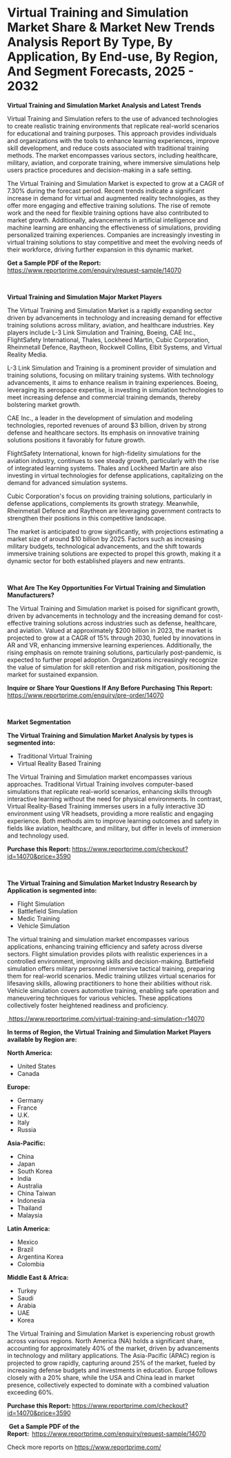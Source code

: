 <p><h1>Virtual Training and Simulation Market Share & Market New Trends Analysis Report By Type, By Application, By End-use, By Region, And Segment Forecasts, 2025 - 2032</h1></p><p><strong>Virtual Training and Simulation Market Analysis and Latest Trends</strong></p>
<p><p>Virtual Training and Simulation refers to the use of advanced technologies to create realistic training environments that replicate real-world scenarios for educational and training purposes. This approach provides individuals and organizations with the tools to enhance learning experiences, improve skill development, and reduce costs associated with traditional training methods. The market encompasses various sectors, including healthcare, military, aviation, and corporate training, where immersive simulations help users practice procedures and decision-making in a safe setting.</p><p>The Virtual Training and Simulation Market is expected to grow at a CAGR of 7.30% during the forecast period. Recent trends indicate a significant increase in demand for virtual and augmented reality technologies, as they offer more engaging and effective training solutions. The rise of remote work and the need for flexible training options have also contributed to market growth. Additionally, advancements in artificial intelligence and machine learning are enhancing the effectiveness of simulations, providing personalized training experiences. Companies are increasingly investing in virtual training solutions to stay competitive and meet the evolving needs of their workforce, driving further expansion in this dynamic market.</p></p>
<p><strong>Get a Sample PDF of the Report:&nbsp;</strong> <a href="https://www.reportprime.com/enquiry/request-sample/14070?utm_campaign=2750&utm_medium=2&utm_source=Github&utm_content=ia&utm_term=20032025&utm_id=virtual-training-and-simulation">https://www.reportprime.com/enquiry/request-sample/14070</a></p>
<p>&nbsp;</p>
<p><strong>Virtual Training and Simulation Major Market Players</strong></p>
<p><p>The Virtual Training and Simulation Market is a rapidly expanding sector driven by advancements in technology and increasing demand for effective training solutions across military, aviation, and healthcare industries. Key players include L-3 Link Simulation and Training, Boeing, CAE Inc., FlightSafety International, Thales, Lockheed Martin, Cubic Corporation, Rheinmetall Defence, Raytheon, Rockwell Collins, Elbit Systems, and Virtual Reality Media.</p><p>L-3 Link Simulation and Training is a prominent provider of simulation and training solutions, focusing on military training systems. With technology advancements, it aims to enhance realism in training experiences. Boeing, leveraging its aerospace expertise, is investing in simulation technologies to meet increasing defense and commercial training demands, thereby bolstering market growth.</p><p>CAE Inc., a leader in the development of simulation and modeling technologies, reported revenues of around $3 billion, driven by strong defense and healthcare sectors. Its emphasis on innovative training solutions positions it favorably for future growth.</p><p>FlightSafety International, known for high-fidelity simulations for the aviation industry, continues to see steady growth, particularly with the rise of integrated learning systems. Thales and Lockheed Martin are also investing in virtual technologies for defense applications, capitalizing on the demand for advanced simulation systems.</p><p>Cubic Corporation's focus on providing training solutions, particularly in defense applications, complements its growth strategy. Meanwhile, Rheinmetall Defence and Raytheon are leveraging government contracts to strengthen their positions in this competitive landscape.</p><p>The market is anticipated to grow significantly, with projections estimating a market size of around $10 billion by 2025. Factors such as increasing military budgets, technological advancements, and the shift towards immersive training solutions are expected to propel this growth, making it a dynamic sector for both established players and new entrants.</p></p>
<p>&nbsp;</p>
<p><strong>What Are The Key Opportunities For Virtual Training and Simulation Manufacturers?</strong></p>
<p><p>The Virtual Training and Simulation market is poised for significant growth, driven by advancements in technology and the increasing demand for cost-effective training solutions across industries such as defense, healthcare, and aviation. Valued at approximately $200 billion in 2023, the market is projected to grow at a CAGR of 15% through 2030, fueled by innovations in AR and VR, enhancing immersive learning experiences. Additionally, the rising emphasis on remote training solutions, particularly post-pandemic, is expected to further propel adoption. Organizations increasingly recognize the value of simulation for skill retention and risk mitigation, positioning the market for sustained expansion.</p></p>
<p><strong>Inquire or Share Your Questions If Any Before Purchasing This Report:</strong> <a href="https://www.reportprime.com/enquiry/pre-order/14070?utm_campaign=2750&utm_medium=2&utm_source=Github&utm_content=ia&utm_term=20032025&utm_id=virtual-training-and-simulation">https://www.reportprime.com/enquiry/pre-order/14070</a></p>
<p>&nbsp;</p>
<p><strong>Market Segmentation</strong></p>
<p><strong>The Virtual Training and Simulation Market Analysis by types is segmented into:</strong></p>
<p><ul><li>Traditional Virtual Training</li><li>Virtual Reality Based Training</li></ul></p>
<p><p>The Virtual Training and Simulation market encompasses various approaches. Traditional Virtual Training involves computer-based simulations that replicate real-world scenarios, enhancing skills through interactive learning without the need for physical environments. In contrast, Virtual Reality-Based Training immerses users in a fully interactive 3D environment using VR headsets, providing a more realistic and engaging experience. Both methods aim to improve learning outcomes and safety in fields like aviation, healthcare, and military, but differ in levels of immersion and technology used.</p></p>
<p><strong>Purchase this Report:&nbsp;</strong><a href="https://www.reportprime.com/checkout?id=14070&price=3590&utm_campaign=2750&utm_medium=2&utm_source=Github&utm_content=ia&utm_term=20032025&utm_id=virtual-training-and-simulation">https://www.reportprime.com/checkout?id=14070&price=3590</a></p>
<p>&nbsp;</p>
<p><strong>The Virtual Training and Simulation Market Industry Research by Application is segmented into:</strong></p>
<p><ul><li>Flight Simulation</li><li>Battlefield Simulation</li><li>Medic Training</li><li>Vehicle Simulation</li></ul></p>
<p><p>The virtual training and simulation market encompasses various applications, enhancing training efficiency and safety across diverse sectors. Flight simulation provides pilots with realistic experiences in a controlled environment, improving skills and decision-making. Battlefield simulation offers military personnel immersive tactical training, preparing them for real-world scenarios. Medic training utilizes virtual scenarios for lifesaving skills, allowing practitioners to hone their abilities without risk. Vehicle simulation covers automotive training, enabling safe operation and maneuvering techniques for various vehicles. These applications collectively foster heightened readiness and proficiency.</p></p>
<p><a href="https://www.reportprime.com/virtual-training-and-simulation-r14070?utm_campaign=2750&utm_medium=2&utm_source=Github&utm_content=ia&utm_term=20032025&utm_id=virtual-training-and-simulation">&nbsp;https://www.reportprime.com/virtual-training-and-simulation-r14070</a></p>
<p><strong>In terms of Region, the Virtual Training and Simulation Market Players available by Region are:</strong></p>
<p>
    <p> <strong> North America: </strong>
        <ul>
            <li>United States</li>
            <li>Canada</li>
        </ul>
        </p> 
    <p> <strong> Europe: </strong>
        <ul>
            <li>Germany</li>
            <li>France</li>
            <li>U.K.</li>
            <li>Italy</li>
            <li>Russia</li>
        </ul>
        </p> 
    <p> <strong> Asia-Pacific: </strong>
        <ul>
            <li>China</li>
            <li>Japan</li>
            <li>South Korea</li>
            <li>India</li>
            <li>Australia</li>
            <li>China Taiwan</li>
            <li>Indonesia</li>
            <li>Thailand</li>
            <li>Malaysia</li>
        </ul>
        </p> 
    <p> <strong> Latin America: </strong>
        <ul>
            <li>Mexico</li>
            <li>Brazil</li>
            <li>Argentina Korea</li>
            <li>Colombia</li>
        </ul>
        </p> 
    <p> <strong> Middle East & Africa: </strong>
        <ul>
            <li>Turkey</li>
            <li>Saudi</li>
            <li>Arabia</li>
            <li>UAE</li>
            <li>Korea</li>
        </ul>
    </p>
    </p>
<p><p>The Virtual Training and Simulation Market is experiencing robust growth across various regions. North America (NA) holds a significant share, accounting for approximately 40% of the market, driven by advancements in technology and military applications. The Asia-Pacific (APAC) region is projected to grow rapidly, capturing around 25% of the market, fueled by increasing defense budgets and investments in education. Europe follows closely with a 20% share, while the USA and China lead in market presence, collectively expected to dominate with a combined valuation exceeding 60%.</p></p>
<p><strong>Purchase this Report: </strong><a href="https://www.reportprime.com/checkout?id=14070&price=3590&utm_campaign=2750&utm_medium=2&utm_source=Github&utm_content=ia&utm_term=20032025&utm_id=virtual-training-and-simulation">https://www.reportprime.com/checkout?id=14070&price=3590</a></p>
<p>&nbsp;<strong>Get a Sample PDF of the Report:&nbsp;&nbsp;</strong><a href="https://www.reportprime.com/enquiry/request-sample/14070?utm_campaign=2750&utm_medium=2&utm_source=Github&utm_content=ia&utm_term=20032025&utm_id=virtual-training-and-simulation">https://www.reportprime.com/enquiry/request-sample/14070</a></p>
<p><strong></strong></p>
<p>Check more reports on <a href="https://www.reportprime.com/?utm_campaign=2750&utm_medium=2&utm_source=Github&utm_content=ia&utm_term=20032025&utm_id=virtual-training-and-simulation">https://www.reportprime.com/</a></p>